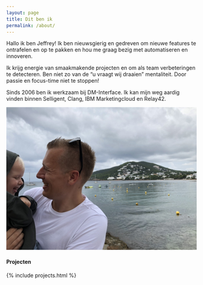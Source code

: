 ```yaml
---
layout: page
title: Dit ben ik
permalink: /about/
---
```



Hallo ik ben Jeffrey! Ik ben nieuwsgierig en gedreven om nieuwe features te ontrafelen en op te pakken en hou me graag bezig met automatiseren en innoveren.

Ik krijg energie van smaakmakende projecten en om als team verbeteringen te detecteren. Ben niet zo van de “u vraagt wij draaien” mentaliteit. Door passie en focus-time niet te stoppen!

Sinds 2006 ben ik werkzaam bij DM-Interface. Ik kan mijn weg aardig vinden binnen Selligent, Clang, IBM Marketingcloud en Relay42.

<img src="/images/ik.jpg" class="responsive-image"/>

<h4>Projecten</h4>
{% include projects.html %}
